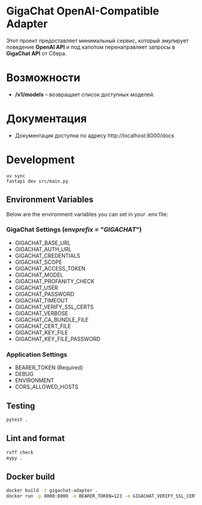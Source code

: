 # GigaChat OpenAI-Compatible Adapter

Этот проект предоставляет минимальный сервис, который эмулирует поведение **OpenAI API** и под капотом перенаправляет запросы в **GigaChat API** от Сбера.

# Возможности

- **/v1/models** – возвращает список доступных моделей.

# Документация

- Документация доступна по адресу http://localhost:8000/docs

# Development

```
uv sync
fastapi dev src/main.py
```

## Environment Variables

Below are the environment variables you can set in your .env file:

### GigaChat Settings (env*prefix = "GIGACHAT*")

- GIGACHAT_BASE_URL
- GIGACHAT_AUTH_URL
- GIGACHAT_CREDENTIALS
- GIGACHAT_SCOPE
- GIGACHAT_ACCESS_TOKEN
- GIGACHAT_MODEL
- GIGACHAT_PROFANITY_CHECK
- GIGACHAT_USER
- GIGACHAT_PASSWORD
- GIGACHAT_TIMEOUT
- GIGACHAT_VERIFY_SSL_CERTS
- GIGACHAT_VERBOSE
- GIGACHAT_CA_BUNDLE_FILE
- GIGACHAT_CERT_FILE
- GIGACHAT_KEY_FILE
- GIGACHAT_KEY_FILE_PASSWORD

### Application Settings

- BEARER_TOKEN (Required)
- DEBUG
- ENVIRONMENT
- CORS_ALLOWED_HOSTS

## Testing

```bash
pytest .
```

## Lint and format

```bash
ruff check
mypy .
```

## Docker build

```bash
docker build -t gigachat-adapter .
docker run -p 8000:8000 -e BEARER_TOKEN=123 -e GIGACHAT_VERIFY_SSL_CERTS=False -e GIGACHAT_CREDENTIALS=123 gigachat-adapter
```
